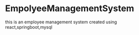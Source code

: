 # EmpolyeeManagementSystem
this is an employee management system created using react,springboot,mysql
